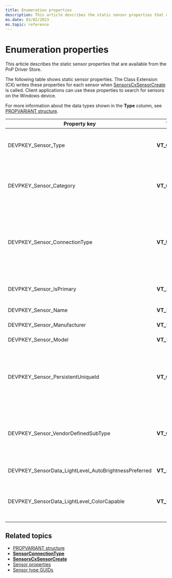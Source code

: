 ```yaml
---
title: Enumeration properties
description: This article describes the static sensor properties that are available from the PnP Driver Store.
ms.date: 03/02/2023
ms.topic: reference
---
```


# Enumeration properties

This article describes the static sensor properties that are available from the PnP Driver Store.

The following table shows static sensor properties. The Class Extension (CX) writes these properties for each sensor when [SensorsCxSensorCreate](/windows-hardware/drivers/ddi/sensorscx/nf-sensorscx-sensorscxsensorcreate) is called. Client applications can use these properties to search for sensors on the Windows device.

For more information about the data types shown in the **Type** column, see [PROPVARIANT structure](/windows/win32/api/propidlbase/ns-propidlbase-propvariant).

| Property key | Type | Required/Optional | Description |
|---|---|---|---|
| DEVPKEY_Sensor_Type | **VT_CLSID** | Required | A GUID that identifies the type of sensor. For more information about sensor types, see [Sensor type GUIDs](./about-sensor-constants.md). |
| DEVPKEY_Sensor_Category | **VT_CLSID** | Required | The sensor category. This key is for backwards compatibility with Desktop v1 stack, where it's a requirement. |
| DEVPKEY_Sensor_ConnectionType | **VT_UI4** | Optional</br></br>Required for Ambient Light Sensor and Accelerometer | The sensor connection type. Sensor connection types can be integrated, attached, or external.</br></br>For more information, see the **[SensorConnectionType](/windows-hardware/drivers/ddi/sensorsclassextension/ne-sensorsclassextension-__midl___midl_itf_windowssensorclassextension_0000_0000_0002)** enumeration. |
| DEVPKEY_Sensor_IsPrimary | **VT_BOOL** | Optional | An indication that this is the primary sensor. This key has a default value of false, if not set. |
| DEVPKEY_Sensor_Name | **VT_LPWSTR** | Required for custom sensors. | The name of the sensor. |
| DEVPKEY_Sensor_Manufacturer | **VT_LPWSTR** | Required | The manufacturer for the sensor. |
| DEVPKEY_Sensor_Model | **VT_LPWSTR** | Required | The model for the sensor. |
| DEVPKEY_Sensor_PersistentUniqueId | **VT_CLSID** | Required | A GUID that identifies the sensor. This value must be unique for each sensor of the same model on a device. This requirement applies to both internally and externally connected sensors. |
| DEVPKEY_Sensor_VendorDefinedSubType | **VT_CLSID** | Required for custom sensors. | A GUID that identifies a sensor category subtype that was defined by a vendor.</br></br>For non-custom sensors, this key isn't required. |
| DEVPKEY_SensorData_LightLevel_AutoBrightnessPreferred | **VT_BOOL** | Optional | The light sensor is preferred for auto-brightness. |
| DEVPKEY_SensorData_LightLevel_ColorCapable | **VT_BOOL** | Optional</br></br>Required if supporting chromaticity and light temperature. | The light sensor supports light temperature and/or chromaticity x/y. |

## Related topics

- [PROPVARIANT structure](/windows/win32/api/propidlbase/ns-propidlbase-propvariant)
- **[SensorConnectionType](/windows-hardware/drivers/ddi/sensorsclassextension/ne-sensorsclassextension-__midl___midl_itf_windowssensorclassextension_0000_0000_0002)**
- **[SensorsCxSensorCreate](/windows-hardware/drivers/ddi/sensorscx/nf-sensorscx-sensorscxsensorcreate)**
- [Sensor properties](./common-sensor-properties.md)
- [Sensor type GUIDs](./about-sensor-constants.md)
